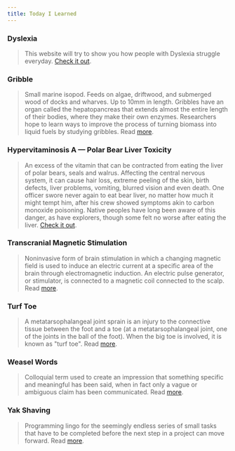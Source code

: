 ```yaml
---
title: Today I Learned
---
```


### Dyslexia

> This website will try to show you how people with Dyslexia struggle everyday. [Check it out](https://geon.github.io/programming/2016/03/03/dsxyliea).

### Gribble

> Small marine isopod. Feeds on algae, driftwood, and submerged wood of docks and wharves. Up to 10mm in length. Gribbles have an organ called the hepatopancreas that extends almost the entire length of their bodies, where they make their own enzymes. Researchers hope to learn ways to improve the process of turning biomass into liquid fuels by studying gribbles. Read [more](https://en.wikipedia.org/wiki/Gribble).

### Hypervitaminosis A — Polar Bear Liver Toxicity

> An excess of the vitamin that can be contracted from eating the liver of polar bears, seals and walrus. Affecting the central nervous system, it can cause hair loss, extreme peeling of the skin, birth defects, liver problems, vomiting, blurred vision and even death. One officer swore never again to eat bear liver, no matter how much it might tempt him, after his crew showed symptoms akin to carbon monoxide poisoning. Native peoples have long been aware of this danger, as have explorers, though some felt no worse after eating the liver.
> [Check it out](https://www.adn.com/alaska-life/we-alaskans/2017/02/05/the-perils-of-eating-polar-bear/).

### Transcranial Magnetic Stimulation

> Noninvasive form of brain stimulation in which a changing magnetic field is used to induce an electric current at a specific area of the brain through electromagnetic induction. An electric pulse generator, or stimulator, is connected to a magnetic coil connected to the scalp. Read [more](https://en.wikipedia.org/wiki/Transcranial_magnetic_stimulation).

### Turf Toe

> A metatarsophalangeal joint sprain is an injury to the connective tissue between the foot and a toe (at a metatarsophalangeal joint, one of the joints in the ball of the foot). When the big toe is involved, it is known as "turf toe". Read [more](https://en.wikipedia.org/wiki/Metatarsophalangeal_joint_sprain).

### Weasel Words

> Colloquial term used to create an impression that something specific and meaningful has been said, when in fact only a vague or ambiguous claim has been communicated. Read [more](https://en.wikipedia.org/wiki/Weasel_word).

### Yak Shaving

> Programming lingo for the seemingly endless series of small tasks that have to be completed before the next step in a project can move forward. Read [more](https://en.wiktionary.org/wiki/yak_shaving).
